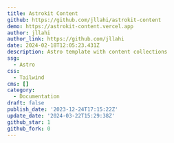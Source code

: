 ```yaml
---
title: Astrokit Content
github: https://github.com/jllahi/astrokit-content
demo: https://astrokit-content.vercel.app
author: jllahi
author_link: https://github.com/jllahi
date: 2024-02-18T12:05:23.431Z
description: Astro template with content collections
ssg:
  - Astro
css:
  - Tailwind
cms: []
category:
  - Documentation
draft: false
publish_date: '2023-12-24T17:15:22Z'
update_date: '2024-03-22T15:29:38Z'
github_star: 1
github_fork: 0
---
```

